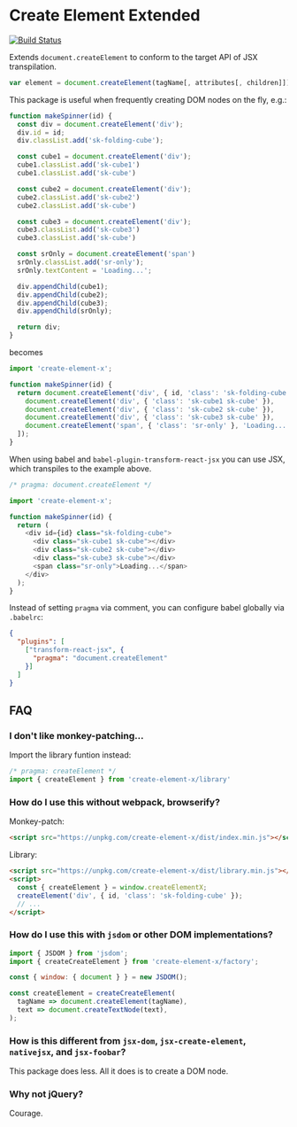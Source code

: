 # Create Element Extended

[![Build Status](https://travis-ci.org/qwtel/create-element-x.svg?branch=master)](https://travis-ci.org/qwtel/create-element-x)

Extends `document.createElement` to conform to the target API of JSX transpilation.

```js
var element = document.createElement(tagName[, attributes[, children]])
```

This package is useful when frequently creating DOM nodes on the fly, e.g.:

```js
function makeSpinner(id) {
  const div = document.createElement('div');
  div.id = id;
  div.classList.add('sk-folding-cube');

  const cube1 = document.createElement('div');
  cube1.classList.add('sk-cube1')
  cube1.classList.add('sk-cube')

  const cube2 = document.createElement('div');
  cube2.classList.add('sk-cube2')
  cube2.classList.add('sk-cube')

  const cube3 = document.createElement('div');
  cube3.classList.add('sk-cube3')
  cube3.classList.add('sk-cube')

  const srOnly = document.createElement('span')
  srOnly.classList.add('sr-only');
  srOnly.textContent = 'Loading...';

  div.appendChild(cube1);
  div.appendChild(cube2);
  div.appendChild(cube3);
  div.appendChild(srOnly);

  return div;
}
```

becomes

```js
import 'create-element-x';

function makeSpinner(id) {
  return document.createElement('div', { id, 'class': 'sk-folding-cube' }, [
    document.createElement('div', { 'class': 'sk-cube1 sk-cube' }),
    document.createElement('div', { 'class': 'sk-cube2 sk-cube' }),
    document.createElement('div', { 'class': 'sk-cube3 sk-cube' }),
    document.createElement('span', { 'class': 'sr-only' }, 'Loading...'),
  ]);
}
```

When using babel and `babel-plugin-transform-react-jsx` you can use JSX,
which transpiles to the example above.

```js
/* pragma: document.createElement */

import 'create-element-x';

function makeSpinner(id) {
  return (
    <div id={id} class="sk-folding-cube">
      <div class="sk-cube1 sk-cube"></div>
      <div class="sk-cube2 sk-cube"></div>
      <div class="sk-cube3 sk-cube"></div>
      <span class="sr-only">Loading...</span>
    </div>
  );
}
```


Instead of setting `pragma` via comment, you can configure babel globally via `.babelrc`:

```json
{
  "plugins": [
    ["transform-react-jsx", {
      "pragma": "document.createElement"
    }]
  ]
}
```

## FAQ
### I don't like monkey-patching...
Import the library funtion instead:
```js
/* pragma: createElement */
import { createElement } from 'create-element-x/library'
```

### How do I use this without webpack, browserify?
Monkey-patch:
```html
<script src="https://unpkg.com/create-element-x/dist/index.min.js"></script>
```

Library:
```html
<script src="https://unpkg.com/create-element-x/dist/library.min.js"></script>
<script>
  const { createElement } = window.createElementX;
  createElement('div', { id, 'class': 'sk-folding-cube' });
  // ...
</script>
```

### How do I use this with `jsdom` or other DOM implementations?
```js
import { JSDOM } from 'jsdom';
import { createCreateElement } from 'create-element-x/factory';

const { window: { document } } = new JSDOM();

const createElement = createCreateElement(
  tagName => document.createElement(tagName),
  text => document.createTextNode(text),
);
```

### How is this different from `jsx-dom`, `jsx-create-element`, `nativejsx`, and `jsx-foobar`?
This package does less. All it does is to create a DOM node.

### Why not jQuery?
Courage.

